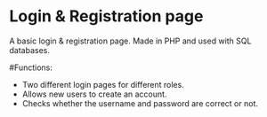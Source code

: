 # Login & Registration page
A basic login & registration page. Made in PHP and used with SQL databases.

#Functions:
- Two different login pages for different roles.
- Allows new users to create an account.
- Checks whether the username and password are correct or not.
